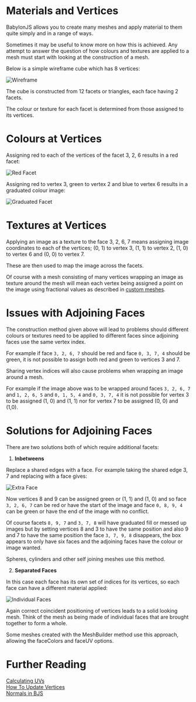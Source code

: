 # Materials and Vertices

BabylonJS allows you to create many meshes and apply material to them quite simply and in a range of ways.

Sometimes it may be useful to know more on how this is achieved. Any attempt to answer the question of how colours and textures are applied to a mesh must start with looking at the construction of a mesh.

Below is a simple wireframe cube which has 8 vertices:

![Wireframe](/img/how_to/Materials/box1.jpg)

The cube is constructed from 12 facets or triangles, each face having 2 facets.

The colour or texture for each facet is determined from those assigned to its vertices.

# Colours at Vertices

Assigning red to each of the vertices of the facet 3, 2, 6 results in a red facet:

![Red Facet](/img/how_to/Materials/redVert.jpg)

Assigning red to vertex 3, green to vertex 2 and blue to vertex 6 results in a graduated colour image:

![Graduated Facet](/img/how_to/Materials/gradVert.jpg)

# Textures at Vertices

Applying an image as a texture to the face 3, 2, 6, 7 means assigning image 
coordinates to each of the vertices; (0, 1) to vertex 3, (1, 1) to vertex 2, (1, 0) to vertex 6 and (0, 0) to vertex 7.

These are then used to map the image across the facets.

Of course with a mesh consisting of many vertices wrapping an image as texture around the mesh will mean each vertex being assigned a point on the image using fractional values as described in [custom meshes](/How_To/Custom#calculating-uvs).

# Issues with Adjoining Faces

The construction method given above will lead to problems should different colours or textures need to be applied to different faces 
since adjoining faces use the same vertex index. 

For example if face `3, 2, 6, 7` should be red and face `0, 3, 7, 4` should be green, it is not possible to assign both red and green to vertices 3 and 7.

Sharing vertex indices will also cause problems when wrapping an image around a mesh.

For example if the image above was to be wrapped around faces `3, 2, 6, 7` and `1, 2, 6, 5` and `0, 1, 5, 4` and `0, 3, 7, 4` it is not possible for vertex 3 to be assigned (1, 0) and (1, 1) nor for vertex 7 to be assigned (0, 0) and (1,0).

# Solutions for Adjoining Faces

There are two solutions both of which require additional facets:

1. **Inbetweens**

Replace a shared edges with a face. For example taking the shared edge 3, 7 and replacing with a face gives:

![Extra Face](/img/how_to/Materials/box2.jpg)

Now vertices 8 and 9 can be assigned green or (1, 1) and (1, 0) and so face `3, 2, 6, 7` can be red or have the start of the image and face `0, 8, 9, 4` can be green or have the end of the image with no conflict.

Of course facets `8, 9, 7` and `3, 7, 8` will have graduated fill or messed up images but by setting vertices 8 and 3 to have the same position and also 9 and 7 to have the same position the face `3, 7, 9, 8` disappears, the box appears to only have six faces and the adjoining faces have the colour or image wanted. 

Spheres, cylinders and other self joining meshes use this method.

2. **Separated Faces**

In this case each face has its own set of indices for its vertices, so each face can have a different material applied: 

![Individual Faces](/img/how_to/Materials/box3.jpg)

Again correct coincident positioning of vertices leads to a solid looking mesh. Think of the mesh as being made of individual faces that are brought together to form a whole.

Some meshes created with the MeshBuilder method use this approach, allowing the faceColors and faceUV options.

# Further Reading

[Calculating UVs](/How_To/Custom#calculating-uvs)  
[How To Update Vertices](/How_To/Updating_Vertices.html)  
[Normals in BJS](/resources/Normals.html)
